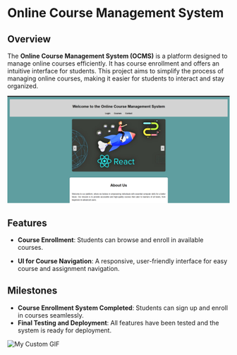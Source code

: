 # Online Course Management System

## Overview

The **Online Course Management System (OCMS)** is a platform designed to manage online courses efficiently. It has course enrollment and offers an intuitive interface for students. This project aims to simplify the process of managing online courses, making it easier for students to interact and stay organized.

![Online Course Management System Web Screenshot](Screenshot_2024_11_29-3.png)


## Features

- **Course Enrollment**: Students can browse and enroll in available courses.

- **UI for Course Navigation**: A responsive, user-friendly interface for easy course and assignment navigation.

## Milestones

- **Course Enrollment System Completed**: Students can sign up and enroll in courses seamlessly.
- **Final Testing and Deployment**: All features have been tested and the system is ready for deployment.

![My Custom GIF](https://media1.giphy.com/media/xT9IgzoKnwFNmISR8I/200w.gif?cid=6c09b952j5hxe3mvlchi7r505ag8svaxog7iuq9pkcosfhr7&ep=v1_gifs_search&rid=200w.gif&ct=g)

